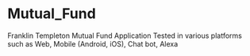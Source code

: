 # Mutual_Fund
Franklin Templeton Mutual Fund Application Tested in various platforms such as Web, Mobile (Android, iOS), Chat bot, Alexa
